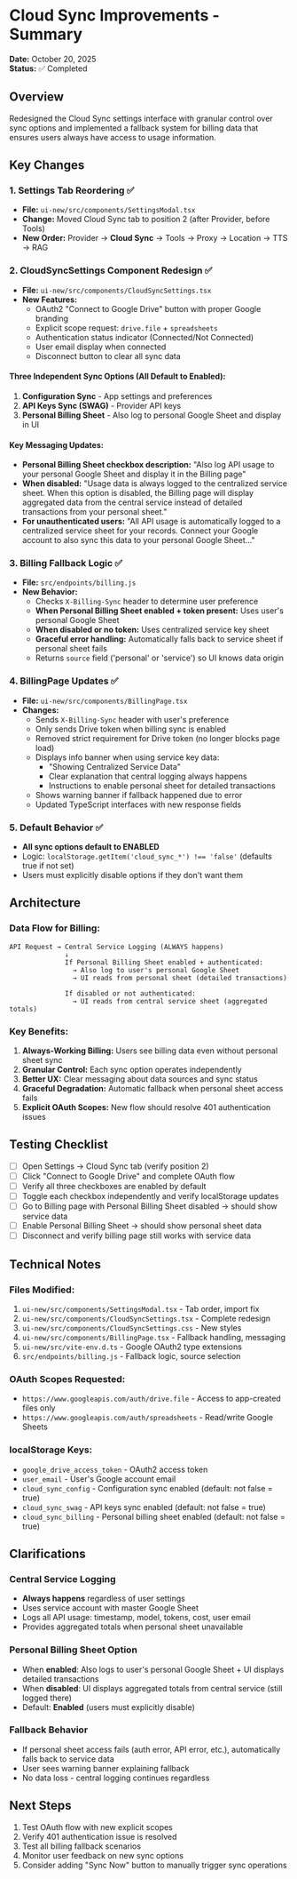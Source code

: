 # Cloud Sync Improvements - Summary

**Date:** October 20, 2025  
**Status:** ✅ Completed

## Overview
Redesigned the Cloud Sync settings interface with granular control over sync options and implemented a fallback system for billing data that ensures users always have access to usage information.

## Key Changes

### 1. Settings Tab Reordering ✅
- **File:** `ui-new/src/components/SettingsModal.tsx`
- **Change:** Moved Cloud Sync tab to position 2 (after Provider, before Tools)
- **New Order:** Provider → **Cloud Sync** → Tools → Proxy → Location → TTS → RAG

### 2. CloudSyncSettings Component Redesign ✅
- **File:** `ui-new/src/components/CloudSyncSettings.tsx`
- **New Features:**
  - OAuth2 "Connect to Google Drive" button with proper Google branding
  - Explicit scope request: `drive.file` + `spreadsheets`
  - Authentication status indicator (Connected/Not Connected)
  - User email display when connected
  - Disconnect button to clear all sync data

#### Three Independent Sync Options (All Default to Enabled):
1. **Configuration Sync** - App settings and preferences
2. **API Keys Sync (SWAG)** - Provider API keys  
3. **Personal Billing Sheet** - Also log to personal Google Sheet and display in UI

#### Key Messaging Updates:
- **Personal Billing Sheet checkbox description:** "Also log API usage to your personal Google Sheet and display it in the Billing page"
- **When disabled:** "Usage data is always logged to the centralized service sheet. When this option is disabled, the Billing page will display aggregated data from the central service instead of detailed transactions from your personal sheet."
- **For unauthenticated users:** "All API usage is automatically logged to a centralized service sheet for your records. Connect your Google account to also sync this data to your personal Google Sheet..."

### 3. Billing Fallback Logic ✅
- **File:** `src/endpoints/billing.js`
- **New Behavior:**
  - Checks `X-Billing-Sync` header to determine user preference
  - **When Personal Billing Sheet enabled + token present:** Uses user's personal Google Sheet
  - **When disabled or no token:** Uses centralized service key sheet
  - **Graceful error handling:** Automatically falls back to service sheet if personal sheet fails
  - Returns `source` field ('personal' or 'service') so UI knows data origin

### 4. BillingPage Updates ✅
- **File:** `ui-new/src/components/BillingPage.tsx`
- **Changes:**
  - Sends `X-Billing-Sync` header with user's preference
  - Only sends Drive token when billing sync is enabled
  - Removed strict requirement for Drive token (no longer blocks page load)
  - Displays info banner when using service key data:
    - "Showing Centralized Service Data"
    - Clear explanation that central logging always happens
    - Instructions to enable personal sheet for detailed transactions
  - Shows warning banner if fallback happened due to error
  - Updated TypeScript interfaces with new response fields

### 5. Default Behavior ✅
- **All sync options default to ENABLED**
- Logic: `localStorage.getItem('cloud_sync_*') !== 'false'` (defaults true if not set)
- Users must explicitly disable options if they don't want them

## Architecture

### Data Flow for Billing:

```
API Request → Central Service Logging (ALWAYS happens)
              ↓
              If Personal Billing Sheet enabled + authenticated:
                → Also log to user's personal Google Sheet
                → UI reads from personal sheet (detailed transactions)
              
              If disabled or not authenticated:
                → UI reads from central service sheet (aggregated totals)
```

### Key Benefits:

1. **Always-Working Billing:** Users see billing data even without personal sheet sync
2. **Granular Control:** Each sync option operates independently
3. **Better UX:** Clear messaging about data sources and sync status
4. **Graceful Degradation:** Automatic fallback when personal sheet access fails
5. **Explicit OAuth Scopes:** New flow should resolve 401 authentication issues

## Testing Checklist

- [ ] Open Settings → Cloud Sync tab (verify position 2)
- [ ] Click "Connect to Google Drive" and complete OAuth flow
- [ ] Verify all three checkboxes are enabled by default
- [ ] Toggle each checkbox independently and verify localStorage updates
- [ ] Go to Billing page with Personal Billing Sheet disabled → should show service data
- [ ] Enable Personal Billing Sheet → should show personal sheet data
- [ ] Disconnect and verify billing page still works with service data

## Technical Notes

### Files Modified:
1. `ui-new/src/components/SettingsModal.tsx` - Tab order, import fix
2. `ui-new/src/components/CloudSyncSettings.tsx` - Complete redesign
3. `ui-new/src/components/CloudSyncSettings.css` - New styles
4. `ui-new/src/components/BillingPage.tsx` - Fallback handling, messaging
5. `ui-new/src/vite-env.d.ts` - Google OAuth2 type extensions
6. `src/endpoints/billing.js` - Fallback logic, source selection

### OAuth Scopes Requested:
- `https://www.googleapis.com/auth/drive.file` - Access to app-created files only
- `https://www.googleapis.com/auth/spreadsheets` - Read/write Google Sheets

### localStorage Keys:
- `google_drive_access_token` - OAuth2 access token
- `user_email` - User's Google account email
- `cloud_sync_config` - Configuration sync enabled (default: not false = true)
- `cloud_sync_swag` - API keys sync enabled (default: not false = true)
- `cloud_sync_billing` - Personal billing sheet enabled (default: not false = true)

## Clarifications

### Central Service Logging
- **Always happens** regardless of user settings
- Uses service account with master Google Sheet
- Logs all API usage: timestamp, model, tokens, cost, user email
- Provides aggregated totals when personal sheet unavailable

### Personal Billing Sheet Option
- When **enabled**: Also logs to user's personal Google Sheet + UI displays detailed transactions
- When **disabled**: UI displays aggregated totals from central service (still logged there)
- Default: **Enabled** (users must explicitly disable)

### Fallback Behavior
- If personal sheet access fails (auth error, API error, etc.), automatically falls back to service data
- User sees warning banner explaining fallback
- No data loss - central logging continues regardless

## Next Steps

1. Test OAuth flow with new explicit scopes
2. Verify 401 authentication issue is resolved
3. Test all billing fallback scenarios
4. Monitor user feedback on new sync options
5. Consider adding "Sync Now" button to manually trigger sync operations
